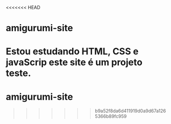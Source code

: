 <<<<<<< HEAD
# amigurumi-site
Estou estudando HTML, CSS e javaScrip este site é um projeto teste.
=======
# amigurumi-site
>>>>>>> b9a52f8da6d411919d0a9d67a1265366b89fc959
